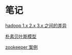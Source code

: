 # 笔记

[hadoop 1.x 2.x 3.x 之间的差异](data/the_diffrence_hadoop_1.x_2.x_3.x.md)

[朴素贝叶斯模型](data/Naive_Bayes.md)

[zookeeper 案例](data/zookeeper.md)


